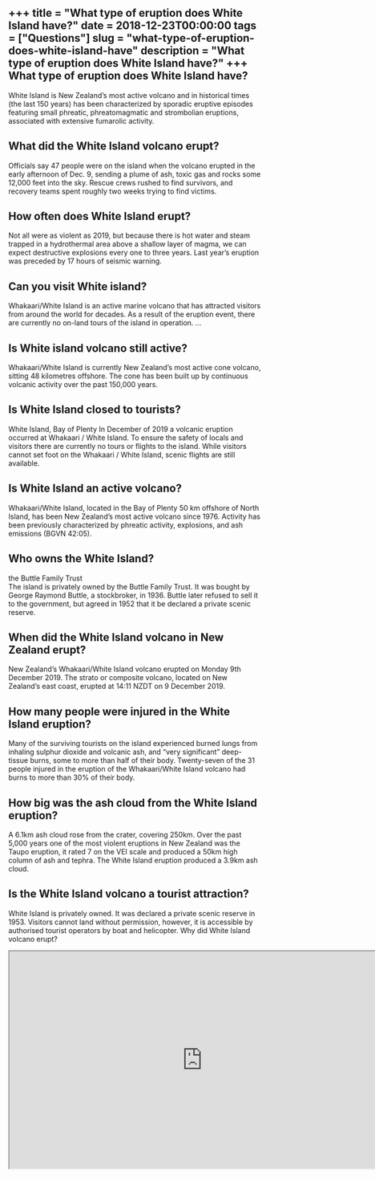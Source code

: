+++
title = "What type of eruption does White Island have?"
date = 2018-12-23T00:00:00
tags = ["Questions"]
slug = "what-type-of-eruption-does-white-island-have"
description = "What type of eruption does White Island have?"
+++
What type of eruption does White Island have?
---------------------------------------------

White Island is New Zealand’s most active volcano and in historical times (the last 150 years) has been characterized by sporadic eruptive episodes featuring small phreatic, phreatomagmatic and strombolian eruptions, associated with extensive fumarolic activity.

What did the White Island volcano erupt?
----------------------------------------

Officials say 47 people were on the island when the volcano erupted in the early afternoon of Dec. 9, sending a plume of ash, toxic gas and rocks some 12,000 feet into the sky. Rescue crews rushed to find survivors, and recovery teams spent roughly two weeks trying to find victims.

How often does White Island erupt?
----------------------------------

Not all were as violent as 2019, but because there is hot water and steam trapped in a hydrothermal area above a shallow layer of magma, we can expect destructive explosions every one to three years. Last year’s eruption was preceded by 17 hours of seismic warning.

Can you visit White island?
---------------------------

Whakaari/White Island is an active marine volcano that has attracted visitors from around the world for decades. As a result of the eruption event, there are currently no on-land tours of the island in operation. …

Is White island volcano still active?
-------------------------------------

Whakaari/White Island is currently New Zealand’s most active cone volcano, sitting 48 kilometres offshore. The cone has been built up by continuous volcanic activity over the past 150,000 years.

Is White Island closed to tourists?
-----------------------------------

White Island, Bay of Plenty In December of 2019 a volcanic eruption occurred at Whakaari / White Island. To ensure the safety of locals and visitors there are currently no tours or flights to the island. While visitors cannot set foot on the Whakaari / White Island, scenic flights are still available.

Is White Island an active volcano?
----------------------------------

Whakaari/White Island, located in the Bay of Plenty 50 km offshore of North Island, has been New Zealand’s most active volcano since 1976. Activity has been previously characterized by phreatic activity, explosions, and ash emissions (BGVN 42:05).

Who owns the White Island?
--------------------------

the Buttle Family Trust  
The island is privately owned by the Buttle Family Trust. It was bought by George Raymond Buttle, a stockbroker, in 1936. Buttle later refused to sell it to the government, but agreed in 1952 that it be declared a private scenic reserve.

When did the White Island volcano in New Zealand erupt?
-------------------------------------------------------

New Zealand’s Whakaari/White Island volcano erupted on Monday 9th December 2019. The strato or composite volcano, located on New Zealand’s east coast, erupted at 14:11 NZDT on 9 December 2019.

How many people were injured in the White Island eruption?
----------------------------------------------------------

Many of the surviving tourists on the island experienced burned lungs from inhaling sulphur dioxide and volcanic ash, and “very significant” deep-tissue burns, some to more than half of their body. Twenty-seven of the 31 people injured in the eruption of the Whakaari/White Island volcano had burns to more than 30% of their body.

How big was the ash cloud from the White Island eruption?
---------------------------------------------------------

A 6.1km ash cloud rose from the crater, covering 250km. Over the past 5,000 years one of the most violent eruptions in New Zealand was the Taupo eruption, it rated 7 on the VEI scale and produced a 50km high column of ash and tephra. The White Island eruption produced a 3.9km ash cloud.

Is the White Island volcano a tourist attraction?
-------------------------------------------------

White Island is privately owned. It was declared a private scenic reserve in 1953. Visitors cannot land without permission, however, it is accessible by authorised tourist operators by boat and helicopter. Why did White Island volcano erupt?

<iframe allow="accelerometer; autoplay; clipboard-write; encrypted-media; gyroscope; picture-in-picture" allowfullscreen="" class="__youtube_prefs__  epyt-is-override  no-lazyload" data-no-lazy="1" data-origheight="433" data-origwidth="770" data-skipgform_ajax_framebjll="" height="433" id="_ytid_94013" loading="lazy" src="https://www.youtube.com/embed/xvuhtG1c2II?enablejsapi=1&autoplay=0&cc_load_policy=0&cc_lang_pref=&iv_load_policy=1&loop=0&modestbranding=0&rel=1&fs=1&playsinline=0&autohide=2&theme=dark&color=red&controls=1&" title="YouTube player" width="770"></iframe>